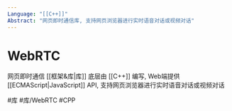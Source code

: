 ```yaml
---
Language: "[[C++]]"
Abstract: "网页即时通信库, 支持网页浏览器进行实时语音对话或视频对话"
---
```


# WebRTC
网页即时通信 [[框架&库|库]] 底层由 [[C++]] 编写, Web端提供 [[ECMAScript|JavaScript]] API, 支持网页浏览器进行实时语音对话或视频对话



#库 #库/WebRTC #CPP